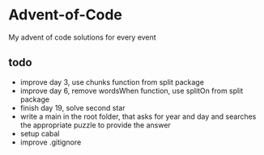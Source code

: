 # Advent-of-Code
My advent of code solutions for every event

## todo
- improve day 3, use chunks function from split package
- improve day 6, remove wordsWhen function, use splitOn from split package
- finish day 19, solve second star
- write a main in the root folder, that asks for year and day and searches the appropriate puzzle to provide the answer
- setup cabal
- improve .gitignore
